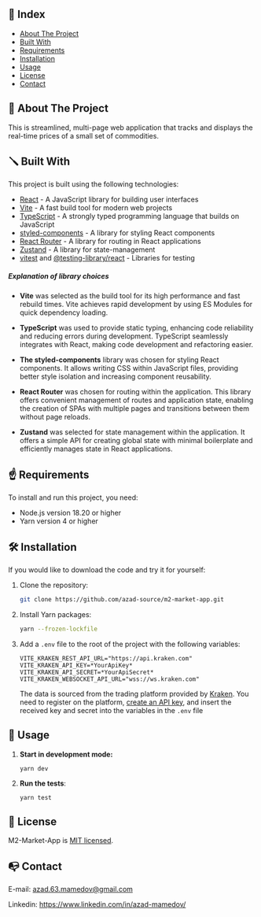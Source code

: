 ## :ledger: Index

- [About The Project](#about-the-project)
- [Built With](#built-with)
- [Requirements](#requirements)
- [Installation](#installation)
- [Usage](#usage)
- [License](#license)
- [Contact](#contact)

## :beginner: About The Project

This is streamlined, multi-page web application that tracks and displays the real-time prices of a small set of commodities.

## :screwdriver: Built With

This project is built using the following technologies:

- [React](https://reactjs.org/) - A JavaScript library for building user interfaces
- [Vite](https://vitejs.dev/) - A fast build tool for modern web projects
- [TypeScript](https://www.typescriptlang.org/) - A strongly typed programming language that builds on JavaScript
- [styled-components](https://styled-components.com/) - A library for styling React components
- [React Router](https://reactrouter.com/) - A library for routing in React applications
- [Zustand](https://docs.pmnd.rs/zustand) - A library for state-management
- [vitest](https://vitest.dev/) and [@testing-library/react](https://testing-library.com/) - Libraries for testing

##### Explanation of library choices

- **Vite** was selected as the build tool for its high performance and fast rebuild times. Vite achieves rapid development by using ES Modules for quick dependency loading.

- **TypeScript** was used to provide static typing, enhancing code reliability and reducing errors during development. TypeScript seamlessly integrates with React, making code development and refactoring easier.

- **The styled-components** library was chosen for styling React components. It allows writing CSS within JavaScript files, providing better style isolation and increasing component reusability.

- **React Router** was chosen for routing within the application. This library offers convenient management of routes and application state, enabling the creation of SPAs with multiple pages and transitions between them without page reloads.

- **Zustand** was selected for state management within the application. It offers a simple API for creating global state with minimal boilerplate and efficiently manages state in React applications.

## :point_up: Requirements

To install and run this project, you need:

- Node.js version 18.20 or higher
- Yarn version 4 or higher

## :hammer_and_wrench: Installation

If you would like to download the code and try it for yourself:

1. Clone the repository:
   ```sh
   git clone https://github.com/azad-source/m2-market-app.git
   ```
2. Install Yarn packages:
   ```sh
   yarn --frozen-lockfile
   ```
3. Add a `.env` file to the root of the project with the following variables:
   ```env
   VITE_KRAKEN_REST_API_URL="https://api.kraken.com"
   VITE_KRAKEN_API_KEY=*YourApiKey*
   VITE_KRAKEN_API_SECRET=*YourApiSecret*
   VITE_KRAKEN_WEBSOCKET_API_URL="wss://ws.kraken.com"
   ```
   The data is sourced from the trading platform provided by [Kraken](https://pro.kraken.com). You need to register on the platform, [create an API key](https://pro.kraken.com/app/settings/api), and insert the received key and secret into the variables in the `.env` file

## :magnet: Usage

1. **Start in development mode:**

   ```
   yarn dev
   ```

2. **Run the tests**:
   ```
   yarn test
   ```

## :scroll: License

M2-Market-App is [MIT licensed](License.txt).

## :mailbox_with_no_mail: Contact

E-mail: azad.63.mamedov@gmail.com

Linkedin: https://www.linkedin.com/in/azad-mamedov/
